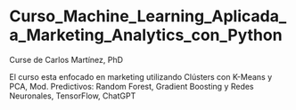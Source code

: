 # Curso_Machine_Learning_Aplicada_a_Marketing_Analytics_con_Python

Curse de Carlos Martínez, PhD

El curso esta enfocado en marketing utilizando Clústers con K-Means y PCA,
Mod. Predictivos: Random Forest, Gradient Boosting y Redes Neuronales, TensorFlow,
ChatGPT
